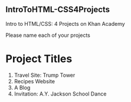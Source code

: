 ## IntroToHTML-CSS4Projects
Intro to HTML/CSS: 4 Projects on Khan Academy

Please name each of your projects

# Project Titles
1. Travel Site: Trump Tower
2. Recipes Website
3. A Blog
4. Invitation: A.Y. Jackson School Dance
